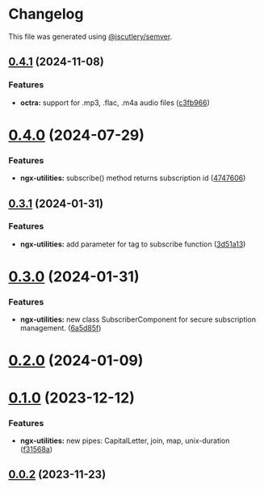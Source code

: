 # Changelog

This file was generated using [@jscutlery/semver](https://github.com/jscutlery/semver).

## [0.4.1](https://github.com/IPS-LMU/octra/compare/ngx-utilities-0.4.0...ngx-utilities-0.4.1) (2024-11-08)


### Features

* **octra:** support for .mp3, .flac, .m4a audio files ([c3fb966](https://github.com/IPS-LMU/octra/commit/c3fb9667b8f83aba8a8bd6da52382a5b00c01f71))



# [0.4.0](https://github.com/IPS-LMU/octra/compare/ngx-utilities-0.3.1...ngx-utilities-0.4.0) (2024-07-29)


### Features

* **ngx-utilities:** subscribe() method returns subscription id ([4747606](https://github.com/IPS-LMU/octra/commit/47476062e5c808e37c7f575eedb92b98b97b9646))



## [0.3.1](https://github.com/IPS-LMU/octra/compare/ngx-utilities-0.3.0...ngx-utilities-0.3.1) (2024-01-31)


### Features

* **ngx-utilities:** add parameter for tag to subscribe function ([3d51a13](https://github.com/IPS-LMU/octra/commit/3d51a1314d163a4de247b995e754dfdd77cb1fb7))



# [0.3.0](https://github.com/IPS-LMU/octra/compare/ngx-utilities-0.2.0...ngx-utilities-0.3.0) (2024-01-31)


### Features

* **ngx-utilities:** new class SubscriberComponent for secure subscription management. ([6a5d85f](https://github.com/IPS-LMU/octra/commit/6a5d85f8408922442a10b0874090c30f5cce5a5e))



# [0.2.0](https://github.com/IPS-LMU/octra/compare/ngx-utilities-0.1.0...ngx-utilities-0.2.0) (2024-01-09)



# [0.1.0](https://github.com/IPS-LMU/octra/compare/ngx-utilities-0.0.2...ngx-utilities-0.1.0) (2023-12-12)


### Features

* **ngx-utilities:** new pipes: CapitalLetter, join, map, unix-duration ([f31568a](https://github.com/IPS-LMU/octra/commit/f31568a1f7a21cf98e55decd7163fee6146eeded))



## [0.0.2](https://github.com/IPS-LMU/octra/compare/ngx-utilities-0.0.1...ngx-utilities-0.0.2) (2023-11-23)
